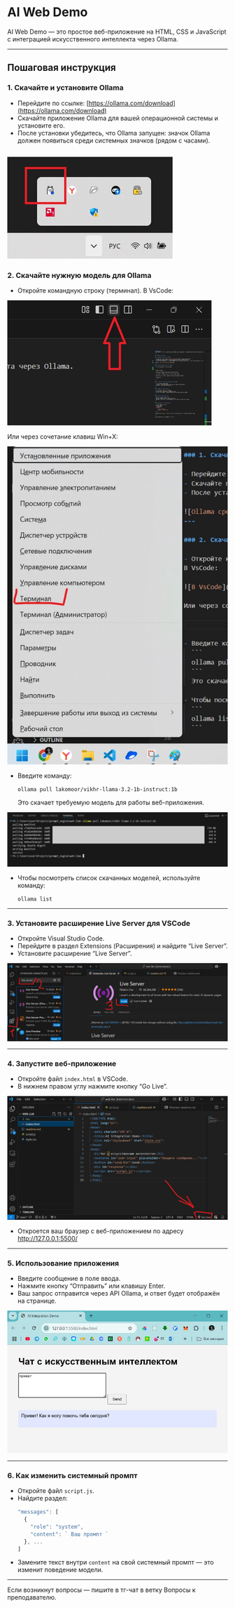 # AI Web Demo
AI Web Demo — это простое веб-приложение на HTML, CSS и JavaScript с интеграцией искусственного интеллекта через Ollama.

---

## Пошаговая инструкция

### 1. Скачайте и установите Ollama

- Перейдите по ссылке: [https://ollama.com/download](https://ollama.com/download)
- Скачайте приложение Ollama для вашей операционной системы и установите его.
- После установки убедитесь, что Ollama запущен: значок Ollama должен появиться среди системных значков (рядом с часами). 

![Ollama среди системных значков](res/1.jpg)
---

### 2. Скачайте нужную модель для Ollama

- Откройте командную строку (терминал). 
В VsCode:  

![В VsCode](res/2.jpg)

Или через сочетание клавиш Win+X:

![через сочетание клавиш Win+X](res/3.jpg)


- Введите команду:
  ```
  ollama pull lakomoor/vikhr-llama-3.2-1b-instruct:1b
  ```
  Это скачает требуемую модель для работы веб-приложения.

![Вывод в консоль при успешной загрузке модели](res/4.jpg)

- Чтобы посмотреть список скачанных моделей, используйте команду:
  ```
  ollama list
  ```

---

### 3. Установите расширение Live Server для VSCode

- Откройте Visual Studio Code.
- Перейдите в раздел Extensions (Расширения) и найдите “Live Server”.
- Установите расширение “Live Server”.

![Установите расширение “Live Server”](res/5.jpg)

---

### 4. Запустите веб-приложение

- Откройте файл `index.html` в VSCode.
- В нижнем правом углу нажмите кнопку “Go Live”.  

![“Go Live”](res/6.jpg)

- Откроется ваш браузер с веб-приложением по адресу http://127.0.0.1:5500/

---

### 5. Использование приложения

- Введите сообщение в поле ввода.
- Нажмите кнопку “Отправить” или клавишу Enter.
- Ваш запрос отправится через API Ollama, и ответ будет отображён на странице.

![браузер с веб-приложением](res/7.jpg)

---

### 6. Как изменить системный промпт

- Откройте файл `script.js`.
- Найдите раздел:
  ```javascript
  "messages": [
    {
      "role": "system",
      "content": ` Ваш промпт `
    }, ... 
  ]
  ```
- Замените текст внутри ``content`` на свой системный промпт — это изменит поведение модели.

---

Если возникнут вопросы — пишите в тг-чат в ветку Вопросы к преподавателю.
